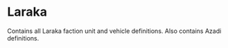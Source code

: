 
# Laraka

Contains all Laraka faction unit and vehicle definitions. Also contains Azadi definitions.
